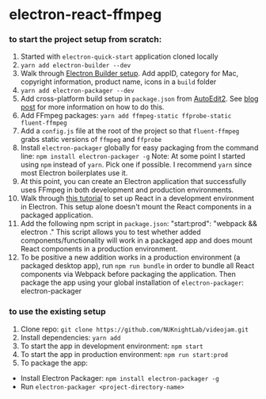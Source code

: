 # electron-react-ffmpeg

### to start the project setup from scratch:
1. Started with `electron-quick-start` application cloned locally
2. `yarn add electron-builder --dev`
3. Walk through [Electron Builder setup](https://github.com/electron-userland/electron-builder#quick-setup-guide). Add appID, category for Mac, copyright information, product name, icons in a `build` folder
4. `yarn add electron-packager --dev`
5. Add cross-platform build setup in `package.json` from [AutoEdit2](https://github.com/OpenNewsLabs/autoEdit_2). See [blog post](http://pietropassarelli.com/ffmpeg-electron.html) for more information on how to do this.
6. Add FFmpeg packages:
`yarn add ffmpeg-static ffprobe-static fluent-ffmpeg`
7. Add a `config.js` file at the root of the project so that `fluent-ffmpeg` grabs static versions of `ffmpeg` and `ffprobe`
8. Install `electron-packager` globally for easy packaging from the command line:
`npm install electron-packager -g`
Note: At some point I started using `npm` instead of `yarn`. Pick one if possible. I recommend `yarn` since most Electron boilerplates use it.
9. At this point, you can create an Electron application that successfully uses FFmpeg in both development and production environments.
10. Walk through [this tutorial](https://willowtreeapps.com/ideas/how-to-develop-apps-in-electron-using-react) to set up React in a development environment in Electron. This setup alone doesn't mount the React components in a packaged application.
11. Add the following npm script in `package.json`:
        "start:prod": "webpack && electron ."
    This script allows you to test whether added components/functionality will work in a packaged app and does mount React components in a production environment.
12. To be positive a new addition works in a production environment (a packaged desktop app), run `npm run bundle` in order to bundle all React components via Webpack before packaging the application. Then package the app using your global installation of `electron-packager`:
        electron-packager <project-directory-name>

### to use the existing setup
1. Clone repo: `git clone https://github.com/NUKnightLab/videojam.git`
2. Install dependencies:  `yarn add`
3. To start the app in development environment: `npm start`
4. To start the app in production environment: `npm run start:prod`
5. To package the app:
  * Install Electron Packager: `npm install electron-packager -g`
  * Run `electron-packager <project-directory-name>`
